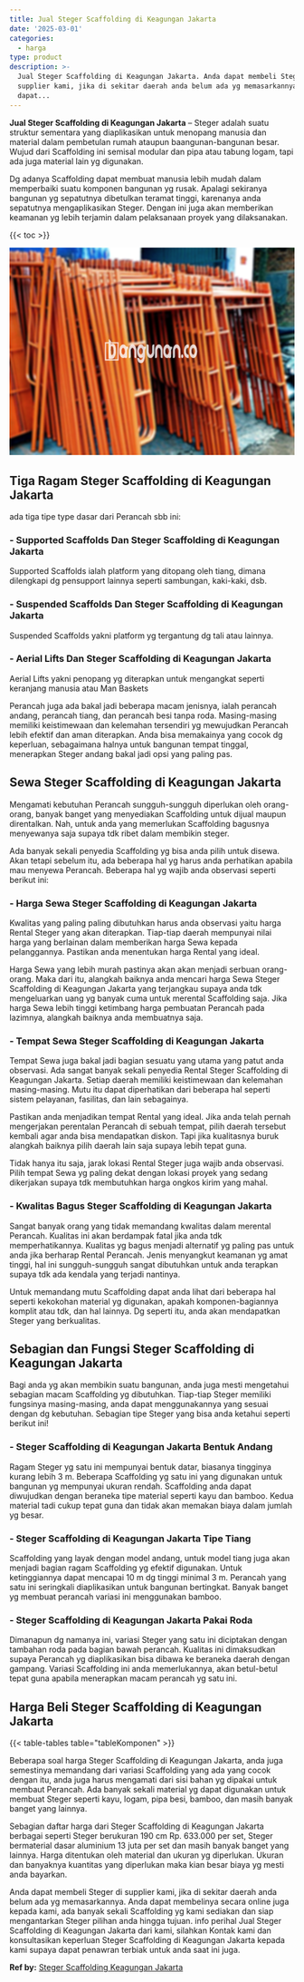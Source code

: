 ```yaml
---
title: Jual Steger Scaffolding di Keagungan Jakarta
date: '2025-03-01'
categories:
  - harga
type: product
description: >-
  Jual Steger Scaffolding di Keagungan Jakarta. Anda dapat membeli Steger di
  supplier kami, jika di sekitar daerah anda belum ada yg memasarkannya. Anda
  dapat...
---
```


**Jual Steger Scaffolding di Keagungan Jakarta** – Steger adalah suatu struktur sementara yang diaplikasikan untuk menopang manusia dan material dalam pembetulan rumah ataupun baangunan-bangunan besar. Wujud dari Scaffolding ini semisal modular dan pipa atau tabung logam, tapi ada juga material lain yg digunakan.

Dg adanya Scaffolding dapat membuat manusia lebih mudah dalam memperbaiki suatu komponen bangunan yg rusak. Apalagi sekiranya bangunan yg sepatutnya dibetulkan teramat tinggi, karenanya anda sepatutnya mengaplikasikan Steger. Dengan ini juga akan memberikan keamanan yg lebih terjamin dalam pelaksanaan proyek yang dilaksanakan.

{{< toc >}}

![Jual Steger Scaffolding di Keagungan Jakarta](/images/sewa-scaffolding-steger-06.png)

## Tiga Ragam Steger Scaffolding di Keagungan Jakarta

ada tiga tipe type dasar dari Perancah sbb ini:

### \- Supported Scaffolds Dan Steger Scaffolding di Keagungan Jakarta

Supported Scaffolds ialah platform yang ditopang oleh tiang, dimana dilengkapi dg pensupport lainnya seperti sambungan, kaki-kaki, dsb.

### \- Suspended Scaffolds Dan Steger Scaffolding di Keagungan Jakarta

Suspended Scaffolds yakni platform yg tergantung dg tali atau lainnya.

### \- Aerial Lifts Dan Steger Scaffolding di Keagungan Jakarta

Aerial Lifts yakni penopang yg diterapkan untuk mengangkat seperti keranjang manusia atau Man Baskets

Perancah juga ada bakal jadi beberapa macam jenisnya, ialah perancah andang, perancah tiang, dan perancah besi tanpa roda. Masing-masing memiliki keistimewaan dan kelemahan tersendiri yg mewujudkan Perancah lebih efektif dan aman diterapkan. Anda bisa memakainya yang cocok dg keperluan, sebagaimana halnya untuk bangunan tempat tinggal, menerapkan Steger andang bakal jadi opsi yang paling pas.

## Sewa Steger Scaffolding di Keagungan Jakarta

Mengamati kebutuhan Perancah sungguh-sungguh diperlukan oleh orang-orang, banyak banget yang menyediakan Scaffolding untuk dijual maupun direntalkan. Nah, untuk anda yang memerlukan Scaffolding bagusnya menyewanya saja supaya tdk ribet dalam membikin steger.

Ada banyak sekali penyedia Scaffolding yg bisa anda pilih untuk disewa. Akan tetapi sebelum itu, ada beberapa hal yg harus anda perhatikan apabila mau menyewa Perancah. Beberapa hal yg wajib anda observasi seperti berikut ini:

### \- Harga Sewa Steger Scaffolding di Keagungan Jakarta

Kwalitas yang paling paling dibutuhkan harus anda observasi yaitu harga Rental Steger yang akan diterapkan. Tiap-tiap daerah mempunyai nilai harga yang berlainan dalam memberikan harga Sewa kepada pelanggannya. Pastikan anda menentukan harga Rental yang ideal.

Harga Sewa yang lebih murah pastinya akan akan menjadi serbuan orang-orang. Maka dari itu, alangkah baiknya anda mencari harga Sewa Steger Scaffolding di Keagungan Jakarta yang terjangkau supaya anda tdk mengeluarkan uang yg banyak cuma untuk merental Scaffolding saja. Jika harga Sewa lebih tinggi ketimbang harga pembuatan Perancah pada lazimnya, alangkah baiknya anda membuatnya saja.

### \- Tempat Sewa Steger Scaffolding di Keagungan Jakarta

Tempat Sewa juga bakal jadi bagian sesuatu yang utama yang patut anda observasi. Ada sangat banyak sekali penyedia Rental Steger Scaffolding di Keagungan Jakarta. Setiap daerah memiliki keistimewaan dan kelemahan masing-masing. Mutu itu dapat diperhatikan dari beberapa hal seperti sistem pelayanan, fasilitas, dan lain sebagainya.

Pastikan anda menjadikan tempat Rental yang ideal. Jika anda telah pernah mengerjakan perentalan Perancah di sebuah tempat, pilih daerah tersebut kembali agar anda bisa mendapatkan diskon. Tapi jika kualitasnya buruk alangkah baiknya pilih daerah lain saja supaya lebih tepat guna.

Tidak hanya itu saja, jarak lokasi Rental Steger juga wajib anda observasi. Pilih tempat Sewa yg paling dekat dengan lokasi proyek yang sedang dikerjakan supaya tdk membutuhkan harga ongkos kirim yang mahal.

### \- Kwalitas Bagus Steger Scaffolding di Keagungan Jakarta

Sangat banyak orang yang tidak memandang kwalitas dalam merental Perancah. Kualitas ini akan berdampak fatal jika anda tdk memperhatikannya. Kualitas yg bagus menjadi alternatif yg paling pas untuk anda jika berharap Rental Perancah. Jenis menyangkut keamanan yg amat tinggi, hal ini sungguh-sungguh sangat dibutuhkan untuk anda terapkan supaya tdk ada kendala yang terjadi nantinya.

Untuk memandang mutu Scaffolding dapat anda lihat dari beberapa hal seperti kekokohan material yg digunakan, apakah komponen-bagiannya komplit atau tdk, dan hal lainnya. Dg seperti itu, anda akan mendapatkan Steger yang berkualitas.

## Sebagian dan Fungsi Steger Scaffolding di Keagungan Jakarta

Bagi anda yg akan membikin suatu bangunan, anda juga mesti mengetahui sebagian macam Scaffolding yg dibutuhkan. Tiap-tiap Steger memiliki fungsinya masing-masing, anda dapat menggunakannya yang sesuai dengan dg kebutuhan. Sebagian tipe Steger yang bisa anda ketahui seperti berikut ini!

### \- Steger Scaffolding di Keagungan Jakarta Bentuk Andang

Ragam Steger yg satu ini mempunyai bentuk datar, biasanya tingginya kurang lebih 3 m. Beberapa Scaffolding yg satu ini yang digunakan untuk bangunan yg mempunyai ukuran rendah. Scaffolding anda dapat diwujudkan dengan beraneka tipe material seperti kayu dan bamboo. Kedua material tadi cukup tepat guna dan tidak akan memakan biaya dalam jumlah yg besar.

### \- Steger Scaffolding di Keagungan Jakarta Tipe Tiang

Scaffolding yang layak dengan model andang, untuk model tiang juga akan menjadi bagian ragam Scaffolding yg efektif digunakan. Untuk ketinggiannya dapat mencapai 10 m dg tinggi minimal 3 m. Perancah yang satu ini seringkali diaplikasikan untuk bangunan bertingkat. Banyak banget yg membuat perancah variasi ini menggunakan bamboo.

### \- Steger Scaffolding di Keagungan Jakarta Pakai Roda

Dimanapun dg namanya ini, variasi Steger yang satu ini diciptakan dengan tambahan roda pada bagian bawah perancah. Kualitas ini dimaksudkan supaya Perancah yg diaplikasikan bisa dibawa ke beraneka daerah dengan gampang. Variasi Scaffolding ini anda memerlukannya, akan betul-betul tepat guna apabila menerapkan macam perancah yg satu ini.

## Harga Beli Steger Scaffolding di Keagungan Jakarta

{{< table-tables table="tableKomponen" >}}

Beberapa soal harga Steger Scaffolding di Keagungan Jakarta, anda juga semestinya memandang dari variasi Scaffolding yang ada yang cocok dengan itu, anda juga harus mengamati dari sisi bahan yg dipakai untuk membaut Perancah. Ada banyak sekali material yg dapat digunakan untuk membuat Steger seperti kayu, logam, pipa besi, bamboo, dan masih banyak banget yang lainnya.

Sebagian daftar harga dari Steger Scaffolding di Keagungan Jakarta berbagai seperti Steger berukuran 190 cm Rp. 633.000 per set, Steger bermaterial dasar aluminium 13 juta per set dan masih banyak banget yang lainnya. Harga ditentukan oleh material dan ukuran yg diperlukan. Ukuran dan banyaknya kuantitas yang diperlukan maka kian besar biaya yg mesti anda bayarkan.

Anda dapat membeli Steger di supplier kami, jika di sekitar daerah anda belum ada yg memasarkannya. Anda dapat membelinya secara online juga kepada kami, ada banyak sekali Scaffolding yg kami sediakan dan siap mengantarkan Steger pilihan anda hingga tujuan. info perihal Jual Steger Scaffolding di Keagungan Jakarta dari kami, silahkan Kontak kami dan konsultasikan keperluan Steger Scaffolding di Keagungan Jakarta kepada kami supaya dapat penawran terbiak untuk anda saat ini juga.

**Ref by:** [Steger Scaffolding Keagungan Jakarta](https://id.wikipedia.org/wiki/Steger)
